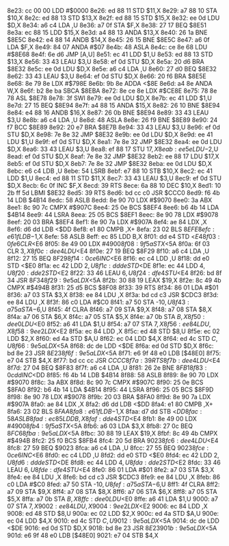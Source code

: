 8e23: cc 00 00     LDD    #$0000
8e26: ed 88 11     STD    $11,X
8e29: a7 88 10     STA    $10,X
8e2c: ed 88 13     STD    $13,X
8e2f: ed 88 15     STD    $15,X
8e32: ee 0d        LDU    $D,X
8e34: a6 c4        LDA    ,U
8e36: a7 0f        STA    $F,X
8e38: 27 17        BEQ    $8E51
8e3a: ec 88 15     LDD    $15,X
8e3d: a4 88 13     ANDA   $13,X
8e40: 26 1a        BNE    $8E5C
8e42: e4 88 14     ANDB   $14,X
8e45: 26 15        BNE    $8E5C
8e47: a6 0f        LDA    $F,X
8e49: 84 07        ANDA   #$07
8e4b: 48           ASLA
8e4c: ce 8e 68     LDU    #$8E68
8e4f: 6e d6        JMP    [A,U]
8e51: ec 41        LDD    $1,U
8e53: ed 88 13     STD    $13,X
8e56: 33 43        LEAU   $3,U
8e58: ef 0d        STU    $D,X
8e5a: 20 d6        BRA    $8E32
8e5c: ee 0d        LDU    $D,X
8e5e: a6 c4        LDA    ,U
8e60: 27 d0        BEQ    $8E32
8e62: 33 43        LEAU   $3,U
8e64: ef 0d        STU    $D,X
8e66: 20 f6        BRA    $8E5E
8e68: 8e 79 8e     LDX    #$798E
8e6b: 9b 8e        ADDA   <$8E
8e6d: a4 8e        ANDA   W,X
8e6f: b2 8e ba     SBCA   $8EBA
8e72: 8e ce 8e     LDX    #$CE8E
8e75: 78 8e 78     ASL    $8E78
8e78: 3f           SWI
8e79: ee 0d        LDU    $D,X
8e7b: ec 41        LDD    $1,U
8e7d: 27 15        BEQ    $8E94
8e7f: a4 88 15     ANDA   $15,X
8e82: 26 10        BNE    $8E94
8e84: e4 88 16     ANDB   $16,X
8e87: 26 0b        BNE    $8E94
8e89: 33 43        LEAU   $3,U
8e8b: a6 c4        LDA    ,U
8e8d: 48           ASLA
8e8e: 26 f9        BNE    $8E89
8e90: 24 f7        BCC    $8E89
8e92: 20 e7        BRA    $8E7B
8e94: 33 43        LEAU   $3,U
8e96: ef 0d        STU    $D,X
8e98: 7e 8e 32     JMP    $8E32
8e9b: ee 0d        LDU    $D,X
8e9d: ee 41        LDU    $1,U
8e9f: ef 0d        STU    $D,X
8ea1: 7e 8e 32     JMP    $8E32
8ea4: ee 0d        LDU    $D,X
8ea6: 33 43        LEAU   $3,U
8ea8: ef 88 17     STU    $17,X
8eab: ee 5e        LDU    -$2,U
8ead: ef 0d        STU    $D,X
8eaf: 7e 8e 32     JMP    $8E32
8eb2: ee 88 17     LDU    $17,X
8eb5: ef 0d        STU    $D,X
8eb7: 7e 8e 32     JMP    $8E32
8eba: ee 0d        LDU    $D,X
8ebc: e6 c4        LDB    ,U
8ebe: 54           LSRB
8ebf: e7 88 10     STB    $10,X
8ec2: ec 41        LDD    $1,U
8ec4: ed 88 11     STD    $11,X
8ec7: 33 43        LEAU   $3,U
8ec9: ef 0d        STU    $D,X
8ecb: 6c 0f        INC    $F,X
8ecd: 39           RTS
8ece: 6a 88 10     DEC    $10,X
8ed1: 10 2b ff 5d  LBMI   $8E32
8ed5: 39           RTS
8ed6: bd cc c0     JSR    $CCC0
8ed9: f6 4b 14     LDB    $4B14
8edc: 58           ASLB
8edd: 8e 90 70     LDX    #$9070
8ee0: 3a           ABX
8ee1: 8c 90 7c     CMPX   #$907C
8ee4: 25 0e        BCS    $8EF4
8ee6: b6 4b 14     LDA    $4B14
8ee9: 44           LSRA
8eea: 25 05        BCS    $8EF1
8eec: 8e 90 78     LDX    #$9078
8eef: 20 03        BRA    $8EF4
8ef1: 8e 90 7a     LDX    #$907A
8ef4: ae 84        LDX    ,X
8ef6: d6 dd        LDB    <$DD
8ef8: e1 80        CMPB   ,X+
8efa: 23 02        BLS    $8EFE
8efc: e6 1f        LDB    -$1,X
8efe: 58           ASLB
8eff: ec 85        LDD    B,X
8f01: dd e4        STD    <$E4
8f03: 0f e6        CLR    <$E6
8f05: 8e 49 00     LDX    #$4900
8f08: 9f 5a        STX    <$5A
8f0a: 6f 03        CLR    $3,X
8f0c: de e4        LDU    <$E4
8f0e: 27 19        BEQ    $8F29
8f10: a6 c4        LDA    ,U
8f12: 27 15        BEQ    $8F29
8f14: 0c e6        INC    <$E6
8f16: ec c4        LDD    ,U
8f18: dd e0        STD    <$E0
8f1a: ec 42        LDD    $2,U
8f1c: dd de        STD    <$DE
8f1e: ec 44        LDD    $4,U
8f20: dd e2        STD    <$E2
8f22: 33 46        LEAU   $6,U
8f24: df e4        STU    <$E4
8f26: bd 8f 34     JSR    $8F34
8f29: 9e 5a        LDX    <$5A
8f2b: 30 88 19     LEAX   $19,X
8f2e: 8c 49 4b     CMPX   #$494B
8f31: 25 d5        BCS    $8F08
8f33: 39           RTS
8f34: 86 01        LDA    #$01
8f36: a7 03        STA    $3,X
8f38: ee 84        LDU    ,X
8f3a: bd cd c3     JSR    $CDC3
8f3d: ee 84        LDU    ,X
8f3f: 86 c0        LDA    #$C0
8f41: a7 50        STA    -$10,U
8f43: a7 5a        STA    -$6,U
8f45: 4f           CLRA
8f46: a7 09        STA    $9,X
8f48: a7 08        STA    $8,X
8f4a: a7 06        STA    $6,X
8f4c: a7 05        STA    $5,X
8f4e: a7 0b        STA    $B,X
8f50: de e0        LDU    <$E0
8f52: a6 41        LDA    $1,U
8f54: a7 07        STA    $7,X
8f56: ee 84        LDU    ,X
8f58: 9e e2        LDX    <$E2
8f5a: ec 84        LDD    ,X
8f5c: ed 48        STD    $8,U
8f5e: ec 02        LDD    $2,X
8f60: ed 4a        STD    $A,U
8f62: ec 04        LDD    $4,X
8f64: ed 4c        STD    $C,U
8f66: 9e 5a        LDX    <$5A
8f68: dc de        LDD    <$DE
8f6a: ed 0d        STD    $D,X
8f6c: bd 8e 23     JSR    $8E23
8f6f: 9e 5a        LDX    <$5A
8f71: e6 9f 48 e0  LDB    [$48E0]
8f75: e7 04        STB    $4,X
8f77: bd cc cc     JSR    $CCCC
8f7a: 39           RTS
8f7b: de e4        LDU    <$E4
8f7d: 27 04        BEQ    $8F83
8f7f: a6 c4        LDA    ,U
8f81: 26 2e        BNE    $8FB1
8f83: 0c dd        INC    <$DD
8f85: f6 4b 14     LDB    $4B14
8f88: 58           ASLB
8f89: 8e 90 70     LDX    #$9070
8f8c: 3a           ABX
8f8d: 8c 90 7c     CMPX   #$907C
8f90: 25 0e        BCS    $8FA0
8f92: b6 4b 14     LDA    $4B14
8f95: 44           LSRA
8f96: 25 05        BCS    $8F9D
8f98: 8e 90 78     LDX    #$9078
8f9b: 20 03        BRA    $8FA0
8f9d: 8e 90 7a     LDX    #$907A
8fa0: ae 84        LDX    ,X
8fa2: d6 dd        LDB    <$DD
8fa4: e1 80        CMPB   ,X+
8fa6: 23 02        BLS    $8FAA
8fa8: e6 1f        LDB    -$1,X
8faa: d7 dd        STB    <$DD
8fac: 58           ASLB
8fad: ec 85        LDD    B,X
8faf: dd e4        STD    <$E4
8fb1: 8e 49 00     LDX    #$4900
8fb4: 9f 5a        STX    <$5A
8fb6: a6 03        LDA    $3,X
8fb8: 27 0c        BEQ    $8FC6
8fba: 9e 5a        LDX    <$5A
8fbc: 30 88 19     LEAX   $19,X
8fbf: 8c 49 4b     CMPX   #$494B
8fc2: 25 f0        BCS    $8FB4
8fc4: 20 5d        BRA    $9023
8fc6: de e4        LDU    <$E4
8fc8: 27 59        BEQ    $9023
8fca: a6 c4        LDA    ,U
8fcc: 27 55        BEQ    $9023
8fce: 0c e6        INC    <$E6
8fd0: ec c4        LDD    ,U
8fd2: dd e0        STD    <$E0
8fd4: ec 42        LDD    $2,U
8fd6: dd de        STD    <$DE
8fd8: ec 44        LDD    $4,U
8fda: dd e2        STD    <$E2
8fdc: 33 46        LEAU   $6,U
8fde: df e4        STU    <$E4
8fe0: 86 01        LDA    #$01
8fe2: a7 03        STA    $3,X
8fe4: ee 84        LDU    ,X
8fe6: bd cd c3     JSR    $CDC3
8fe9: ee 84        LDU    ,X
8feb: 86 c0        LDA    #$C0
8fed: a7 50        STA    -$10,U
8fef: a7 5a        STA    -$6,U
8ff1: 4f           CLRA
8ff2: a7 09        STA    $9,X
8ff4: a7 08        STA    $8,X
8ff6: a7 06        STA    $6,X
8ff8: a7 05        STA    $5,X
8ffa: a7 0b        STA    $B,X
8ffc: de e0        LDU    <$E0
8ffe: a6 41        LDA    $1,U
9000: a7 07        STA    $7,X
9002: ee 84        LDU    ,X
9004: 9e e2        LDX    <$E2
9006: ec 84        LDD    ,X
9008: ed 48        STD    $8,U
900a: ec 02        LDD    $2,X
900c: ed 4a        STD    $A,U
900e: ec 04        LDD    $4,X
9010: ed 4c        STD    $C,U
9012: 9e 5a        LDX    <$5A
9014: dc de        LDD    <$DE
9016: ed 0d        STD    $D,X
9018: bd 8e 23     JSR    $8E23
901b: 9e 5a        LDX    <$5A
901d: e6 9f 48 e0  LDB    [$48E0]
9021: e7 04        STB    $4,X
